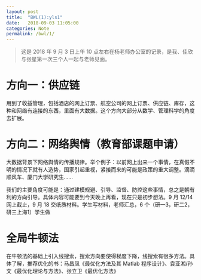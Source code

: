 ```yaml
---
layout: post
title:  "BWL(1):yls1"
date:   2018-09-03 11:05:00
categories: Note
permalink: /bwl/1/
---
```


<div class="post-style">

<blockquote>这是 2018 年 9 月 3 日上午 10 点左右在杨老师办公室的记录，是我、佳欣与张星第一次三个人一起与老师见面。</blockquote>

<h1>方向一：供应链</h1>

<p>用到了收益管理，包括酒店的网上订票、航空公司的网上订票、供应链、库存，这种和网络有连接的东西，里面有大数据。这个方向大部分从数学、管理科学的角度去扩展。</p>

<h1>方向二：网络舆情（教育部课题申请）</h1>

<p>大数据背景下网络舆情的传播规律。举个例子：以前网上出来一个事情，在真假不明的情况下就有人造势，国家引起重视，紧接而来的可能是政策的重大调整。滴滴顺风车、厦门大学研究生……</p>

<p>我们的主要角度可能是：通过建模规避、引导、监督、防控这些事情，总之是朝有利的方向引导。具体内容可能要到今天晚上再看，现在只是初步想法。9 月 12/14 网上截止，9 月 18 交纸质材料。学生写材料，老师汇总，6 个（研一3，研二2，研三上海1）学生做</p>

<h1>全局牛顿法</h1>

<p>在牛顿法的基础上引入线搜索，搜索方向要使得梯度下降，线搜索有很多方法。具体了解，推荐优化的书：马昌凤《最优化方法及其 Matlab 程序设计》、袁亚湘/孙文《最优化理论与方法》、张立卫《最优化方法》</p>

</div>